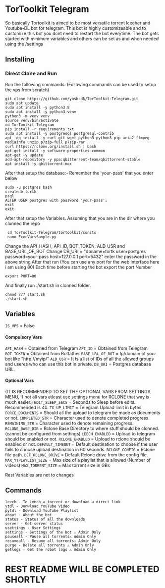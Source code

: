 # TorToolkit Telegram
So basically Tortoolkit is aimed to be most versatile torrent leecher and Youtube-DL bot for telegram. This bot is highly customizeable and to customize this bot you dont need to restart the bot everytime. 
The bot gets started with minimum variables and others can be set as and when needed using the /settings

## Installing
### Direct Clone and Run
Run the following commands. (Following commands can be used to setup the vps from scratch)
   
    git clone https://github.com/yash-dk/TorToolkit-Telegram.git
    sudo apt update
    sudo apt install -y python3.8
    sudo apt install -y python3-venv
    python3 -m venv venv
    source venv/bin/activate
    cd TorToolkit-Telegram
    pip install -r requirements.txt
	sudo apt install -y postgresql postgresql-contrib
	apt -qq install -y curl git wget python3 python3-pip aria2 ffmpeg mediainfo unzip p7zip-full p7zip-rar
	curl https://rclone.org/install.sh | bash
	apt-get install -y software-properties-common
	apt-get -y update
	add-apt-repository -y ppa:qbittorrent-team/qbittorrent-stable
	apt install -y qbittorrent-nox

After that setup the database:-
Remember the 'your-pass' that you enter below

    sudo -u postgres bash
    createdb tortk
    psql
    ALTER USER postgres with password 'your-pass';
    exit
    exit
After that setup the Variables.
	Assuming that you are in the dir where you clonned the repo
	   
     cd TorToolkit-Telegram/tortoolkit/consts
	 nano ExecVarsSample.py

Change the API_HASH, API_ID, BOT_TOKEN, ALD_USR and BASE_URL_OF_BOT
Change DB_URI = "dbname=tortk user=postgres password=your-pass host=127.0.0.1 port=5432"
enter the password in the above string
After that run (You can use any port for the web interface here i am using 80)
Each time before starting the bot export the port Number

    export PORT=80

And finally run ./start.sh in clonned folder.

    chmod 777 start.sh
    ./start.sh

## Variables
`IS_VPS` = False
#### Compulsory Vars
`API_HASH` = Obtained from Telegram 
`API_ID` = Obtained from Telegram
`BOT_TOKEN` = Obtained from Botfather
`BASE_URL_OF_BOT` = Ip/domain of your bot like "http://myip/"
`ALD_USR` = It is a list of IDs of all the allowed groups and useres who can use this bot in private.
`DB_URI` = Postgres database URL.
#### Optional Vars
(IT IS RECOMMENDED TO SET THE OPTIONAL VARS FROM SETTINGS MENU, If not all vars atleast use settings menu for RCLONE that way is much easier.)
`EDIT_SLEEP_SECS` = Seconds to Sleep before edits. Recommended is 40.
`TG_UP_LIMIT` = Telegram Upload limit in bytes.
`FORCE_DOCUMENTS` = Should all the upload to telegram be made as documents or not.
`COMPLETED_STR` = Character used to denote completed progress. 
`REMAINING_STR` = Character used to denote remaining progress.
`RCLONE_BASE_DIR` = Rclone Base Directory to where stuff should be clonned. (cannot be configured from settings)
`LEECH_ENABLED` = Upload to telegram should be enabled or not.
`RCLONE_ENABLED` = Upload to rclone should be enabled or not.
`DEFAULT_TIMEOUT` = Default destination to choose if the user fails to choose upload destination in 60 seconds.
`RCLONE_CONFIG` = Rclone file path.
`DEF_RCLONE_DRIVE` = Default Rclone drive from the config file.
`MAX_YTPLAYLIST_SIZE` = Max size of a playlist that is allowed (Number of videos)
`MAX_TORRENT_SIZE` = Max torrent size in GBs

Rest Variables are not to changes

## Commands

    leech - To Leech a torrent or download a direct link
    ytdl - Donwload YouTube Video
    pytdl - Download YouTube Playlist
    about - About the bot
    status - Status of all the downloads
    server - Get server status
    usettings - User Settings
    settings - Settings of the bot ⚠️ Admin Only
    pauseall - Pause all torrents⚠️ Admin Only
    resumeall - Resume all torrents⚠️ Admin Only
    purge - Delete all torrents ⚠️ Admin Only
    getlogs - Get the robot logs ⚠️ Admin Only

# REST README WILL BE COMPLETED SHORTLY
